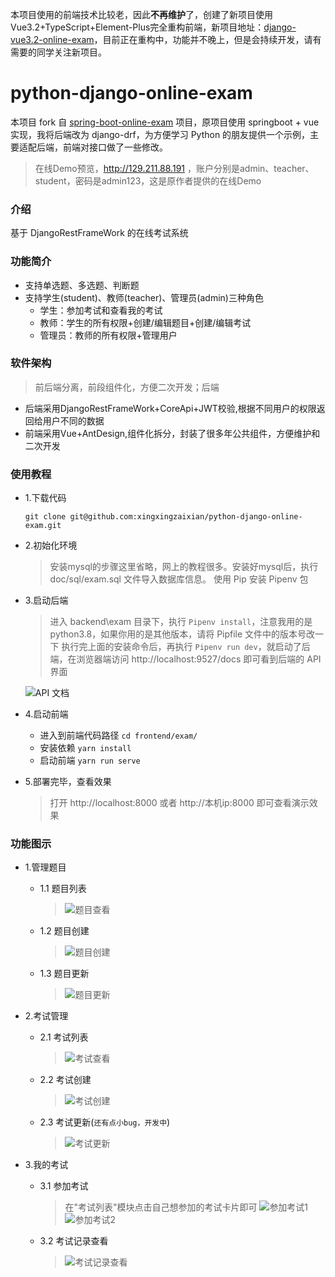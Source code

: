 本项目使用的前端技术比较老，因此**不再维护**了，创建了新项目使用Vue3.2+TypeScript+Element-Plus完全重构前端，新项目地址：[django-vue3.2-online-exam](https://github.com/xingxingzaixian/django-vue3.2-online-exam)，目前正在重构中，功能并不晚上，但是会持续开发，请有需要的同学关注新项目。

# python-django-online-exam
本项目 fork 自 [spring-boot-online-exam](https://github.com/19920625lsg/spring-boot-online-exam) 项目，原项目使用 springboot + vue实现，我将后端改为 django-drf，为方便学习 Python 的朋友提供一个示例，主要适配后端，前端对接口做了一些修改。

> 在线Demo预览，http://129.211.88.191 ，账户分别是admin、teacher、student，密码是admin123，这是原作者提供的在线Demo

### 介绍
基于 DjangoRestFrameWork 的在线考试系统

### 功能简介

+ 支持单选题、多选题、判断题
+ 支持学生(student)、教师(teacher)、管理员(admin)三种角色
  + 学生：参加考试和查看我的考试
  + 教师：学生的所有权限+创建/编辑题目+创建/编辑考试
  + 管理员：教师的所有权限+管理用户

### 软件架构

> 前后端分离，前段组件化，方便二次开发；后端

+ 后端采用DjangoRestFrameWork+CoreApi+JWT校验,根据不同用户的权限返回给用户不同的数据
+ 前端采用Vue+AntDesign,组件化拆分，封装了很多年公共组件，方便维护和二次开发

### 使用教程

+ 1.下载代码
  ```shell
  git clone git@github.com:xingxingzaixian/python-django-online-exam.git
  ```
+ 2.初始化环境
  
  > 安装mysql的步骤这里省略，网上的教程很多。安装好mysql后，执行 doc/sql/exam.sql 文件导入数据库信息。
  > 使用 Pip 安装 Pipenv 包
  
+ 3.启动后端
  
  > 进入 backend\exam 目录下，执行 `Pipenv install`，注意我用的是 python3.8，如果你用的是其他版本，请将 Pipfile 文件中的版本号改一下
  > 执行完上面的安装命令后，再执行 `Pipenv run dev`，就启动了后端，在浏览器端访问 http://localhost:9527/docs 即可看到后端的 API 界面

  ![API 文档](doc/images/api.png)

+ 4.启动前端
  + 进入到前端代码路径 `cd frontend/exam/`
  + 安装依赖 `yarn install`
  + 启动前端 `yarn run serve`
+ 5.部署完毕，查看效果
  
  > 打开 http://localhost:8000 或者 http://本机ip:8000 即可查看演示效果

### 功能图示

+ 1.管理题目
  + 1.1 题目列表
    
    > ![题目查看](doc/images/question_list.png)
  + 1.2 题目创建
    
    > ![题目创建](doc/images/question_create.png)
  + 1.3 题目更新
    
    > ![题目更新](doc/images/question_update.png)
+ 2.考试管理
  + 2.1 考试列表
    
    > ![考试查看](doc/images/exam_list.png)
  + 2.2 考试创建
    
    > ![考试创建](doc/images/exam_create.png)
  + 2.3 考试更新(`还有点小bug，开发中`)
    
    > ![考试更新](doc/images/exam_update.png)
+ 3.我的考试
  + 3.1 参加考试
    > 在"考试列表"模块点击自己想参加的考试卡片即可
    > ![参加考试1](doc/images/exam_join.png)
    > ![参加考试2](doc/images/exam_join2.png)
  + 3.2 考试记录查看
    
    > ![考试记录查看](doc/images/exam_detail.png)
